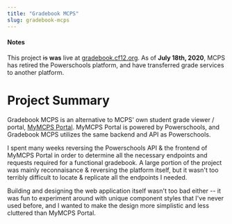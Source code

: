 ```yaml
---
title: "Gradebook MCPS"
slug: gradebook-mcps
---
```

#### Notes
This project ~~is~~ **was** live at [gradebook.cf12.org](https://gradebook.cf12.org/). As of **July 18th, 2020**, MCPS has
retired the Powerschools platform, and have transferred grade services to another platform.

# Project Summary
Gradebook MCPS is an alternative to MCPS' own student grade viewer / portal, [MyMCPS Portal](https://portal.mcpsmd.org).
MyMCPS Portal is powered by Powerschools, and Gradebook MCPS utilizes the same backend and API as Powerschools.

I spent many weeks reversing the Powerschools API & the frontend of MyMCPS Portal in order to determine all the necessary
endpoints and requests required for a functional gradebook. A large portion of the project was mainly reconnaisance &
reversing the platform itself, but it wasn't too terribly difficult to locate & replicate all the endpoints I needed.

Building and designing the web application itself wasn't too bad either -- it was fun to experiment around with
unique component styles that I've never used before, and I wanted to make the design more simplistic and less cluttered
than MyMCPS Portal.